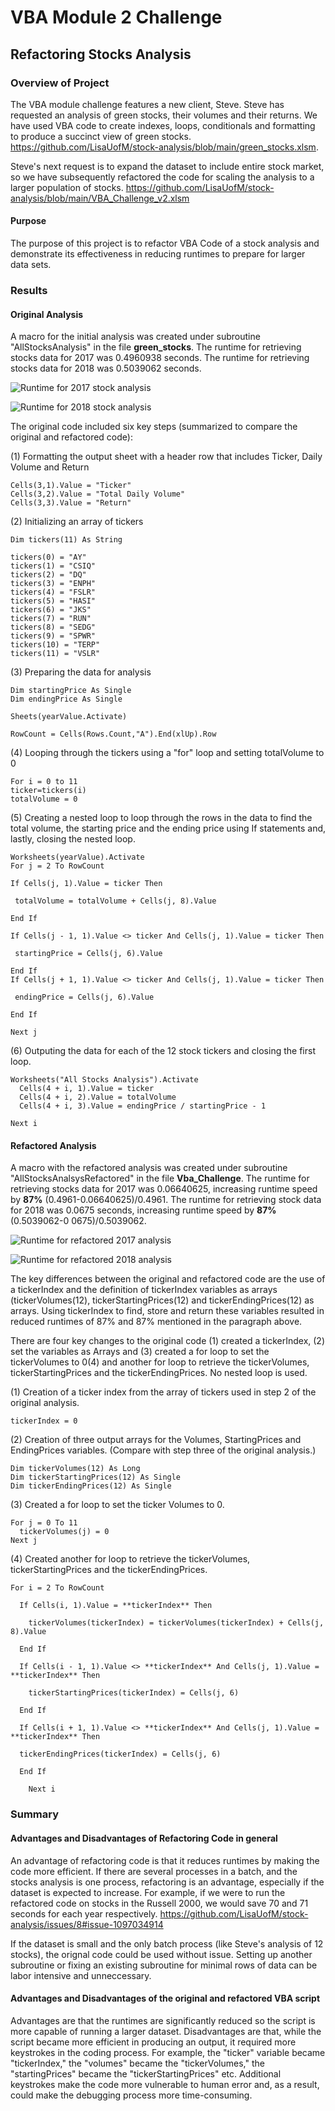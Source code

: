 # VBA Module 2 Challenge

## Refactoring Stocks Analysis

### Overview of Project
The VBA module challenge features a new client, Steve. Steve has requested an analysis of green stocks, their volumes and their returns. We have used VBA code to create indexes, loops, conditionals and formatting to produce a succinct view of green stocks. https://github.com/LisaUofM/stock-analysis/blob/main/green_stocks.xlsm. 

Steve's next request is to expand the dataset to include entire stock market, so we have subsequently refactored the code for scaling the analysis to a larger population of stocks. https://github.com/LisaUofM/stock-analysis/blob/main/VBA_Challenge_v2.xlsm

#### Purpose
The purpose of this project is to refactor VBA Code of a stock analysis and demonstrate its effectiveness in reducing runtimes to prepare for larger data sets. 

### Results 

#### Original Analysis 

A macro for the initial analysis was created under subroutine "AllStocksAnalysis" in the file **green_stocks**. The runtime for retrieving stocks data for 2017 was 0.4960938 seconds. The runtime for retrieving stocks data for 2018 was 0.5039062 seconds. 

![Runtime for 2017 stock analysis](https://github.com/LisaUofM/stock-analysis/issues/2#issue-1092894322)

![Runtime for 2018 stock analysis](https://github.com/LisaUofM/stock-analysis/issues/1#issue-1092893889)


The original code included six key steps (summarized to compare the original and refactored code): 

(1) Formatting the output sheet with a header row that includes Ticker, Daily Volume and Return 
```
Cells(3,1).Value = "Ticker"
Cells(3,2).Value = "Total Daily Volume" 
Cells(3,3).Value = "Return" 
```
(2) Initializing an array of tickers
```
Dim tickers(11) As String
       
tickers(0) = "AY"
tickers(1) = "CSIQ"
tickers(2) = "DQ"
tickers(3) = "ENPH"
tickers(4) = "FSLR"
tickers(5) = "HASI"
tickers(6) = "JKS"
tickers(7) = "RUN"
tickers(8) = "SEDG"
tickers(9) = "SPWR"
tickers(10) = "TERP"
tickers(11) = "VSLR"
```
(3) Preparing the data for analysis 
```
Dim startingPrice As Single
Dim endingPrice As Single

Sheets(yearValue.Activate)

RowCount = Cells(Rows.Count,"A").End(xlUp).Row
```
(4) Looping through the tickers using a "for" loop and setting totalVolume to 0 
```
For i = 0 to 11
ticker=tickers(i)
totalVolume = 0 
```

(5) Creating a nested loop to loop through the rows in the data to find the total volume, the starting price and the ending price using If statements and, lastly, closing the nested loop.

```
Worksheets(yearValue).Activate
For j = 2 To RowCount

If Cells(j, 1).Value = ticker Then
          
 totalVolume = totalVolume + Cells(j, 8).Value
                
End If

If Cells(j - 1, 1).Value <> ticker And Cells(j, 1).Value = ticker Then
         
 startingPrice = Cells(j, 6).Value
            
End If
If Cells(j + 1, 1).Value <> ticker And Cells(j, 1).Value = ticker Then
        
 endingPrice = Cells(j, 6).Value
                   
End If

Next j
```
(6) Outputing the data for each of the 12 stock tickers and closing the first loop. 
```
Worksheets("All Stocks Analysis").Activate
  Cells(4 + i, 1).Value = ticker
  Cells(4 + i, 2).Value = totalVolume
  Cells(4 + i, 3).Value = endingPrice / startingPrice - 1
           
Next i
```

#### Refactored Analysis 
A macro with the refactored analysis was created under subroutine "AllStocksAnalsysRefactored" in the file **Vba_Challenge**. The runtime for retrieving stocks data for 2017 was 0.06640625, increasing runtime speed by **87%** (0.4961-0.06640625)/0.4961. The runtime for retrieving stock data for 2018 was 0.0675 seconds, increasing runtime speed by **87%**(0.5039062-0 0675)/0.5039062. 

![Runtime for refactored 2017 analysis](https://github.com/LisaUofM/stock-analysis/issues/6#issue-1097032060)

![Runtime for refactored 2018 analysis](https://github.com/LisaUofM/stock-analysis/issues/7#issue-1097032340)

The key differences between the original and refactored code are the use of a tickerIndex and the definition of tickerIndex variables as arrays (tickerVolumes(12), tickerStartingPrices(12) and tickerEndingPrices(12) as arrays. Using tickerIndex to find, store and return these variables resulted in reduced runtimes of 87% and 87% mentioned in the paragraph above. 

There are four key changes to the original code (1) created a tickerIndex, (2) set the variables as Arrays and (3) created a for loop to set the tickerVolumes to 0(4) and another for loop to retrieve the tickerVolumes, tickerStartingPrices and the tickerEndingPrices. No nested loop is used. 


(1) Creation of a ticker index from the array of tickers used in step 2 of the original analysis.  
```
tickerIndex = 0

```
(2) Creation of three output arrays for the Volumes, StartingPrices and EndingPrices variables. (Compare with step three of the original analysis.)
```
Dim tickerVolumes(12) As Long
Dim tickerStartingPrices(12) As Single
Dim tickerEndingPrices(12) As Single
```
(3) Created a for loop to set the ticker Volumes to 0. 
```
For j = 0 To 11
  tickerVolumes(j) = 0
Next j

```
(4) Created another for loop to retrieve the tickerVolumes, tickerStartingPrices and the tickerEndingPrices. 

```
For i = 2 To RowCount
  
  If Cells(i, 1).Value = **tickerIndex** Then
        
    tickerVolumes(tickerIndex) = tickerVolumes(tickerIndex) + Cells(j, 8).Value
       
  End If
        
  If Cells(i - 1, 1).Value <> **tickerIndex** And Cells(j, 1).Value = **tickerIndex** Then
            
    tickerStartingPrices(tickerIndex) = Cells(j, 6)
    
  End If
        
  If Cells(i + 1, 1).Value <> **tickerIndex** And Cells(j, 1).Value = **tickerIndex** Then
        
  tickerEndingPrices(tickerIndex) = Cells(j, 6)
            
  End If
    
    Next i
```

#### 

### Summary 

#### Advantages and Disadvantages of Refactoring Code in general
An advantage of refactoring code is that it reduces runtimes by making the code more efficient. If there are several processes in a batch, and the stocks analysis is one process, refactoring is an advantage, especially if the dataset is expected to increase. For example, if we were to run the refactored code on stocks in the Russell 2000, we would save 70 and 71 seconds for each year respectively. https://github.com/LisaUofM/stock-analysis/issues/8#issue-1097034914

If the dataset is small and the only batch process (like Steve's analysis of 12 stocks), the orignal code could be used without issue. Setting up another subroutine or fixing an existing subroutine for minimal rows of data can be labor intensive and unneccessary.  

#### Advantages and Disadvantages of the original and refactored VBA script

Advantages are that the runtimes are significantly reduced so the script is more capable of running a larger dataset. Disadvantages are that, while the script became more efficient in producing an output, it required more keystrokes in the coding process. For example, the "ticker" variable became "tickerIndex," the "volumes" became the "tickerVolumes," the "startingPrices" became the "tickerStartingPrices" etc.  Additional keystrokes make the code more vulnerable to human error and, as a result, could make the debugging process more time-consuming.  

